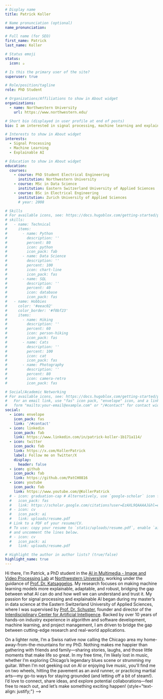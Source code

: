 ```yaml
---
# Display name
title: Patrick Koller

# Name pronunciation (optional)
name_pronunciation: 

# Full name (for SEO)
first_name: Patrick
last_name: Koller

# Status emoji
status:
  icon: ☕️

# Is this the primary user of the site?
superuser: true

# Role/position/tagline
role: PhD Student

# Organizations/Affiliations to show in About widget
organizations:
  - name: Northwestern University
    url: https://www.northwestern.edu/

# Short bio (displayed in user profile at end of posts)
bio: I am interested in signal processing, machine learning and explainable AI. 

# Interests to show in About widget
interests:
  - Signal Processing
  - Machine Learning
  - Explainable AI

# Education to show in About widget
education:
  courses:
    - course: PhD Student Electrical Engineering
      institution: Northwestern University
    - course: MSc in Data Science
      institution: Eastern Switzerland University of Applied Sciences
    - course: BSc in Electrical Engineering
      institution: Zurich University of Applied Sciences
      # year: 2008

# Skills
# For available icons, see: https://docs.hugoblox.com/getting-started/page-builder/#icons
# skills:
#   - name: Technical
#     items:
#       - name: Python
#         description: ''
#         percent: 80
#         icon: python
#         icon_pack: fab
#       - name: Data Science
#         description: ''
#         percent: 100
#         icon: chart-line
#         icon_pack: fas
#       - name: SQL
#         description: ''
#         percent: 40
#         icon: database
#         icon_pack: fas
#   - name: Hobbies
#     color: '#eeac02'
#     color_border: '#f0bf23'
#     items:
#       - name: Hiking
#         description: ''
#         percent: 60
#         icon: person-hiking
#         icon_pack: fas
#       - name: Cats
#         description: ''
#         percent: 100
#         icon: cat
#         icon_pack: fas
#       - name: Photography
#         description: ''
#         percent: 80
#         icon: camera-retro
#         icon_pack: fas

# Social/Academic Networking
# For available icons, see: https://docs.hugoblox.com/getting-started/page-builder/#icons
#   For an email link, use "fas" icon pack, "envelope" icon, and a link in the
#   form "mailto:your-email@example.com" or "/#contact" for contact widget.
social:
  - icon: envelope
    icon_pack: fas
    link: '/#contact'
  - icon: linkedin
    icon_pack: fab
    link: https://www.linkedin.com/in/patrick-koller-1b171a114/
  - icon: twitter
    icon_pack: fab
    link: https://x.com/KollerPatrick
    label: Follow me on Twitter/X
    display:
      header: false
  - icon: github
    icon_pack: fab
    link: https://github.com/PatCH0816
  - icon: youtube
    icon_pack: fab
    link: https://www.youtube.com/@KollerPatrick
  # - icon: graduation-cap # Alternatively, use `google-scholar` icon from `ai` icon pack
  #   icon_pack: fas
  #   link: https://scholar.google.com/citations?user=EzAXL9QAAAAJ&hl=en
  # - icon: cv
  #   icon_pack: ai
  #   link: uploads/resume.pdf
  # Link to a PDF of your resume/CV.
  # To use: copy your resume to `static/uploads/resume.pdf`, enable `ai` icons in `params.yaml`,
  # and uncomment the lines below.
  # - icon: cv
  #   icon_pack: ai
  #   link: uploads/resume.pdf

# Highlight the author in author lists? (true/false)
highlight_name: true
---
```


Hi there, I'm Patrick, a PhD student in the [AI in Multimedia - Image and Video Processing Lab](https://sites.northwestern.edu/ivpl/) at [Northwestern University](https://www.northwestern.edu/), working under the guidance of [Prof. Dr. Katsaggelos](https://scholar.google.com/citations?user=aucB85kAAAAJ&hl=de&oi=ao). My research focuses on making machine learning models more explainable, adaptable, and robust, bridging the gap between what AI can do and how well we can understand and trust it. My passion for signal processing and explainable AI began during my master’s in data science at the Eastern Switzerland University of Applied Sciences, where I was supervised by [Prof. Dr. Schuster](https://scholar.google.com/citations?user=_A1-3vMAAAAJ&hl=de&oi=ao), founder and director of the [Interdisciplinary Center for Artificial Intelligence](https://www.ost.ch/de/forschung-und-dienstleistungen/interdisziplinaere-themen/icai-interdisciplinary-center-for-artificial-intelligence). Backed by over 10 years of hands-on industry experience in algorithm and software development, machine learning, and project management, I am driven to bridge the gap between cutting-edge research and real-world applications.

On a lighter note, I’m a Swiss native now calling the Chicago area my home-away-from-the-mountains for my PhD. Nothing makes me happier than gathering with friends and family—sharing stories, laughs, and those little moments that make life so great. In my free time, I’m likely lost in music, whether I’m exploring Chicago’s legendary blues scene or strumming my guitar. When I’m not geeking out on AI or enjoying live music, you’ll find me on two wheels, hitting the pavement as an avid runner, or practicing martial arts—my go-to ways for staying grounded (and letting off a bit of steam!). I’d love to connect, share ideas, and explore potential collaborations—feel free to reach out, and let’s make something exciting happen!
{style="text-align: justify;"} -->

<!-- <center> 
<i class="fa fa-download" aria-hidden="true" style="color:#035AA6"></i> {{< staticref "uploads/resume.pdf" "newtab" >}}Download my CV{{< /staticref >}}
</center>  -->
